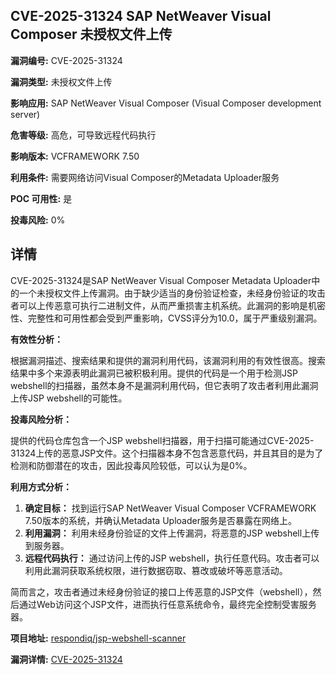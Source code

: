 ## CVE-2025-31324 SAP NetWeaver Visual Composer 未授权文件上传

**漏洞编号:** CVE-2025-31324

**漏洞类型:** 未授权文件上传

**影响应用:** SAP NetWeaver Visual Composer (Visual Composer development server)

**危害等级:** 高危，可导致远程代码执行

**影响版本:** VCFRAMEWORK 7.50

**利用条件:** 需要网络访问Visual Composer的Metadata Uploader服务

**POC 可用性:** 是

**投毒风险:** 0%

## 详情

CVE-2025-31324是SAP NetWeaver Visual Composer Metadata Uploader中的一个未授权文件上传漏洞。由于缺少适当的身份验证检查，未经身份验证的攻击者可以上传恶意可执行二进制文件，从而严重损害主机系统。此漏洞的影响是机密性、完整性和可用性都会受到严重影响，CVSS评分为10.0，属于严重级别漏洞。

**有效性分析：**

根据漏洞描述、搜索结果和提供的漏洞利用代码，该漏洞利用的有效性很高。搜索结果中多个来源表明此漏洞已被积极利用。提供的代码是一个用于检测JSP webshell的扫描器，虽然本身不是漏洞利用代码，但它表明了攻击者利用此漏洞上传JSP webshell的可能性。

**投毒风险分析：**

提供的代码仓库包含一个JSP webshell扫描器，用于扫描可能通过CVE-2025-31324上传的恶意JSP文件。这个扫描器本身不包含恶意代码，并且其目的是为了检测和防御潜在的攻击，因此投毒风险较低，可以认为是0%。

**利用方式分析：**

1.  **确定目标：** 找到运行SAP NetWeaver Visual Composer VCFRAMEWORK 7.50版本的系统，并确认Metadata Uploader服务是否暴露在网络上。
2.  **利用漏洞：** 利用未经身份验证的文件上传漏洞，将恶意的JSP webshell上传到服务器。
3.  **远程代码执行：** 通过访问上传的JSP webshell，执行任意代码。攻击者可以利用此漏洞获取系统权限，进行数据窃取、篡改或破坏等恶意活动。

简而言之，攻击者通过未经身份验证的接口上传恶意的JSP文件（webshell），然后通过Web访问这个JSP文件，进而执行任意系统命令，最终完全控制受害服务器。

**项目地址:** [respondiq/jsp-webshell-scanner](https://github.com/respondiq/jsp-webshell-scanner)

**漏洞详情:** [CVE-2025-31324](https://nvd.nist.gov/vuln/detail/CVE-2025-31324)